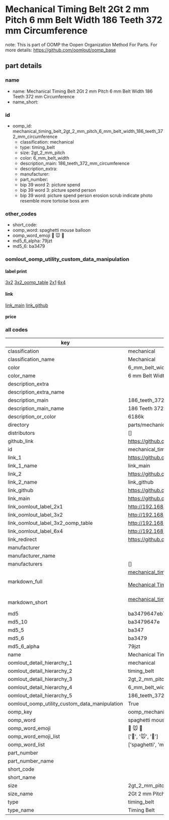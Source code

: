 # Mechanical Timing Belt 2Gt 2 mm Pitch 6 mm Belt Width 186 Teeth 372 mm Circumference  

note: This is part of OOMP the Oopen Organization Method For Parts. For more details: https://github.com/oomlout/oomp_base

##  part details
  







### name
* name: Mechanical Timing Belt 2Gt 2 mm Pitch 6 mm Belt Width 186 Teeth 372 mm Circumference
* name_short: 
### id
* oomp_id: mechanical_timing_belt_2gt_2_mm_pitch_6_mm_belt_width_186_teeth_372_mm_circumference
  * classification: mechanical
  * type: timing_belt
  * size: 2gt_2_mm_pitch
  * color: 6_mm_belt_width
  * description_main: 186_teeth_372_mm_circumference
  * description_extra: 
  * manufacturer: 
  * part_number: 
  * bip 39 word 2: picture spend
  * bip 39 word 3: picture spend person
  * bip 39 word: picture spend person erosion scrub indicate photo resemble more tortoise boss arm

### other_codes
* short_code: 
* oomp_word: spaghetti mouse balloon
* oomp_word_emoji :spaghetti: :mouse: :balloon:
* md5_6_alpha: 79jzt
* md5_6: ba3479






### oomlout_oomp_utility_custom_data_manipulation
#### label print
[3x2](http://192.168.1.245:1112/?label=oomp%2079jzt)
[3x2_oomp_table](http://192.168.1.108:1112/?label=oomp%2079jzt)
[2x1](http://192.168.1.242:1112/?label=oomp%2079jzt)
[6x4](http://192.168.1.55:1112/?label=oomp%2079jzt)    

#### link

[link_main](https://github.com/oomlout/oomlout_oomp_version_1_messy/tree/main/parts/mechanical_timing_belt_2gt_2_mm_pitch_6_mm_belt_width_186_teeth_372_mm_circumference) [link_github](https://github.com/oomlout/oomlout_oomp_version_1_messy/tree/main/parts/mechanical_timing_belt_2gt_2_mm_pitch_6_mm_belt_width_186_teeth_372_mm_circumference)                             

#### price







### all codes 
| key | value |  
| --- | --- |  
| classification | mechanical |  
| classification_name | Mechanical |  
| color | 6_mm_belt_width |  
| color_name | 6 mm Belt Width |  
| description_extra |  |  
| description_extra_name |  |  
| description_main | 186_teeth_372_mm_circumference |  
| description_main_name | 186 Teeth 372 mm Circumference |  
| description_or_color | 6186k |  
| directory | parts/mechanical_timing_belt_2gt_2_mm_pitch_6_mm_belt_width_186_teeth_372_mm_circumference |  
| distributors | [] |  
| github_link | https://github.com/oomlout/oomlout_oomp_part_src/tree/main/parts/mechanical_timing_belt_2gt_2_mm_pitch_6_mm_belt_width_186_teeth_372_mm_circumference |  
| id | mechanical_timing_belt_2gt_2_mm_pitch_6_mm_belt_width_186_teeth_372_mm_circumference |  
| link_1 | https://github.com/oomlout/oomlout_oomp_version_1_messy/tree/main/parts/mechanical_timing_belt_2gt_2_mm_pitch_6_mm_belt_width_186_teeth_372_mm_circumference |  
| link_1_name | link_main |  
| link_2 | https://github.com/oomlout/oomlout_oomp_version_1_messy/tree/main/parts/mechanical_timing_belt_2gt_2_mm_pitch_6_mm_belt_width_186_teeth_372_mm_circumference |  
| link_2_name | link_github |  
| link_github | https://github.com/oomlout/oomlout_oomp_version_1_messy/tree/main/parts/mechanical_timing_belt_2gt_2_mm_pitch_6_mm_belt_width_186_teeth_372_mm_circumference |  
| link_main | https://github.com/oomlout/oomlout_oomp_version_1_messy/tree/main/parts/mechanical_timing_belt_2gt_2_mm_pitch_6_mm_belt_width_186_teeth_372_mm_circumference |  
| link_oomlout_label_2x1 | http://192.168.1.242:1112/?label=oomp%2079jzt |  
| link_oomlout_label_3x2 | http://192.168.1.245:1112/?label=oomp%2079jzt |  
| link_oomlout_label_3x2_oomp_table | http://192.168.1.108:1112/?label=oomp%2079jzt |  
| link_oomlout_label_6x4 | http://192.168.1.55:1112/?label=oomp%2079jzt |  
| link_redirect | https://github.com/oomlout/oomlout_oomp_version_1_messy/tree/main/parts/mechanical_timing_belt_2gt_2_mm_pitch_6_mm_belt_width_186_teeth_372_mm_circumference |  
| manufacturer |  |  
| manufacturer_name |  |  
| manufacturers | [] |  
| markdown_full | [mechanical_timing_belt_2gt_2_mm_pitch_6_mm_belt_width_186_teeth_372_mm_circumference](none)<br>[](none)<br>[Mechanical Timing Belt 2Gt 2 Mm Pitch 6 Mm Belt Width 186 Teeth 372 Mm Circumference](none)<br><br> |  
| markdown_short | [mechanical_timing_belt_2gt_2_mm_pitch_6_mm_belt_width_186_teeth_372_mm_circumference](none)<br><br> |  
| md5 | ba3479647eb75475cbe0e4cb46b45522 |  
| md5_10 | ba3479647e |  
| md5_5 | ba347 |  
| md5_6 | ba3479 |  
| md5_6_alpha | 79jzt |  
| name | Mechanical Timing Belt 2Gt 2 mm Pitch 6 mm Belt Width 186 Teeth 372 mm Circumference |  
| oomlout_detail_hierarchy_1 | mechanical |  
| oomlout_detail_hierarchy_2 | timing_belt |  
| oomlout_detail_hierarchy_3 | 2gt_2_mm_pitch |  
| oomlout_detail_hierarchy_4 | 6_mm_belt_width |  
| oomlout_detail_hierarchy_5 | 186_teeth_372_mm_circumference |  
| oomlout_oomp_utility_custom_data_manipulation | True |  
| oomp_key | oomp_mechanical_timing_belt_2gt_2_mm_pitch_6_mm_belt_width_186_teeth_372_mm_circumference |  
| oomp_word | spaghetti mouse balloon |  
| oomp_word_emoji | :spaghetti: :mouse: :balloon: |  
| oomp_word_emoji_list | [':spaghetti:', ':mouse:', ':balloon:'] |  
| oomp_word_list | ['spaghetti', 'mouse', 'balloon'] |  
| part_number |  |  
| part_number_name |  |  
| short_code |  |  
| short_name |  |  
| size | 2gt_2_mm_pitch |  
| size_name | 2Gt 2 mm Pitch |  
| type | timing_belt |  
| type_name | Timing Belt |  
